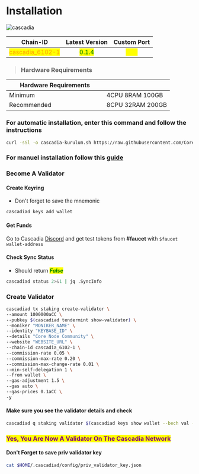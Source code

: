 # Installation

![cascadia](https://github.com/Core-Node-Team/Gitbook/assets/108215275/eeb809a7-d806-40ba-ad80-2f9e3d98ba0a)

<table data-full-width="false"><thead><tr><th align="center">Chain-ID</th><th align="center">Latest Version</th><th align="center">Custom Port</th></tr></thead><tbody><tr><td align="center"><mark style="color:orange;">cascadia_6102-1</mark></td><td align="center"><mark style="color:green;">0.1.4</mark></td><td align="center"><mark style="color:yellow;">119</mark></td></tr></tbody></table>

> ### Hardware Requirements

<table data-header-hidden data-full-width="false"><thead><tr><th width="247">Hardware Requirements</th><th></th></tr></thead><tbody><tr><td>Minimum</td><td>4CPU 8RAM 100GB</td></tr><tr><td>Recommended</td><td>8CPU 32RAM 200GB</td></tr></tbody></table>

### For automatic installation, enter this command and follow the instructions

```bash
curl -sSl -o cascadia-kurulum.sh https://raw.githubusercontent.com/Core-Node-Team/Testnet-TR/main/Cascadia/cascadia.sh && chmod +x cascadia-kurulum.sh && bash ./cascadia-kurulum.sh
```

### For manuel installation follow this [guide](manuel-install.md)

### Become A Validator

#### Create Keyring

* Don't forget to save the mnemonic

```bash
cascadiad keys add wallet
```

#### Get Funds

Go to Cascadia [Discord](https://discord.gg/cascadia) and get test tokens from **#faucet** with `$faucet wallet-address`

#### Check Sync Status

* Should return _<mark style="color:green;">**False**</mark>_

```bash
cascadiad status 2>&1 | jq .SyncInfo
```

### Create Validator

```bash
cascadiad tx staking create-validator \
--amount 1000000aCC \
--pubkey $(cascadiad tendermint show-validator) \
--moniker "MONIKER_NAME" \
--identity "KEYBASE_ID" \
--details "Core Node Community" \
--website "WEBSITE_URL" \
--chain-id cascadia_6102-1 \
--commission-rate 0.05 \
--commission-max-rate 0.20 \
--commission-max-change-rate 0.01 \
--min-self-delegation 1 \
--from wallet \
--gas-adjustment 1.5 \
--gas auto \
--gas-prices 0.1aCC \
-y
```

#### Make sure you see the validator details and check

```sh
cascadiad q staking validator $(cascadiad keys show wallet --bech val -a)
```

### <mark style="color:purple;">Yes, You Are Now A Validator On The Cascadia Network</mark>

#### Don't Forget to save priv validator key

```bash
cat $HOME/.cascadiad/config/priv_validator_key.json
```
